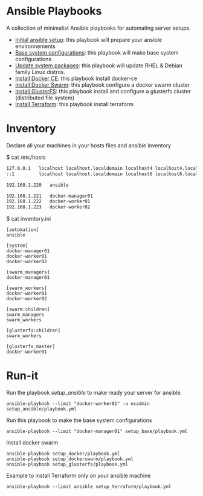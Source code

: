 # Ansible Playbooks

A collection of minimalist Ansible playbooks for automating server setups.

- [Initial ansible setup](./setup_ansible): this playbook will prepare your ansible environnements
- [Base system configurations](./setup_base): this playbook will make base system configurations
- [Update system packages](./update_packages/): this playbook will update RHEL & Debian family Linux distros. 
- [Install Docker CE](./setup_docker/): this playbook install docker-ce
- [Install Docker Swarm](./setup_dockerswarm/): this playbook configure a docker swarm cluster
- [Install GlusterFS](./setup_glusterfs/): this playbook install and configure a glusterfs cluster (distributed file system)
- [Install Terraform](./setup_terraform/): this playbook install terraform

# Inventory

Declare all your machines in your hosts files and ansible inventory

$ cat /etc/hosts

```bash
127.0.0.1   localhost localhost.localdomain localhost4 localhost4.localdomain4
::1         localhost localhost.localdomain localhost6 localhost6.localdomain6

192.168.1.220	ansible

192.168.1.221	docker-manager01
192.168.1.222	docker-worker01
192.168.1.223	docker-worker02
```

$ cat inventory.ini

```
[automation]
ansible

[system]
docker-manager01
docker-worker01
docker-worker02

[swarm_managers]
docker-manager01

[swarm_workers]
docker-worker01
docker-worker02

[swarm:children]
swarm_managers
swarm_workers

[glusterfs:children]
swarm_workers

[glusterfs_master]
docker-worker01
```

# Run-it

Run the playbook *setup_ansible* to make ready your server for ansible.

```
ansible-playbook --limit "docker-worker01" -u osadmin setup_ansible/playbook.yml 
```

Run this playbook to make the base system configurations

```
ansible-playbook --limit "docker-manager01" setup_base/playbook.yml
```

Install docker swarm

```
ansible-playbook setup_docker/playbook.yml
ansible-playbook setup_dockerswarm/playbook.yml
ansible-playbook setup_glusterfs/playbook.yml
```

Example to install Terraform only on your ansible machine

```
ansible-playbook --limit ansible setup_terraform/playbook.yml
```